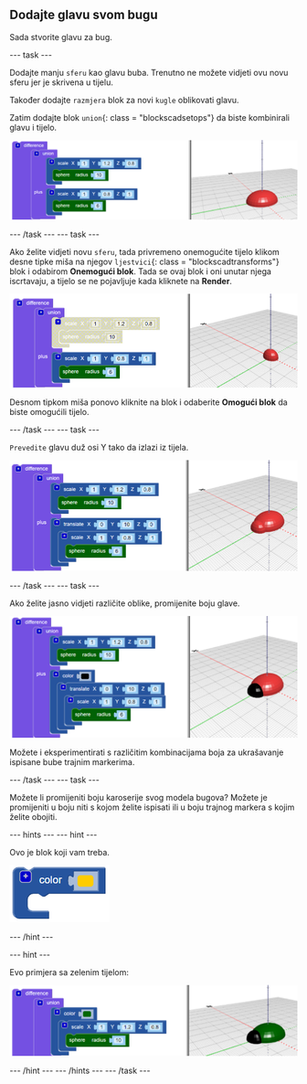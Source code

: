 ## Dodajte glavu svom bugu

Sada stvorite glavu za bug.

--- task ---

Dodajte manju `sferu` kao glavu buba. Trenutno ne možete vidjeti ovu novu sferu jer je skrivena u tijelu.

Također dodajte `razmjera` blok za novi `kugle` oblikovati glavu.

Zatim dodajte blok `union`{: class = "blockscadsetops"} da biste kombinirali glavu i tijelo.

![snimka zaslona](images/bug-head-hidden.png)

--- /task --- --- task ---

Ako želite vidjeti novu `sferu`, tada privremeno onemogućite tijelo klikom desne tipke miša na njegov `ljestvici`{: class = "blockscadtransforms"} blok i odabirom **Onemogući blok**. Tada se ovaj blok i oni unutar njega iscrtavaju, a tijelo se ne pojavljuje kada kliknete na **Render**.

![screenshot](images/bug-disable.png)

Desnom tipkom miša ponovo kliknite na blok i odaberite **Omogući blok** da biste omogućili tijelo.

--- /task --- --- task ---

`Prevedite` glavu duž osi Y tako da izlazi iz tijela.

  ![screenshot](images/bug-head.png)

--- /task --- --- task ---

Ako želite jasno vidjeti različite oblike, promijenite boju glave.

![screenshot](images/bug-head-black.png)

Možete i eksperimentirati s različitim kombinacijama boja za ukrašavanje ispisane bube trajnim markerima.

--- /task --- --- task ---

Možete li promijeniti boju karoserije svog modela bugova? Možete je promijeniti u boju niti s kojom želite ispisati ili u boju trajnog markera s kojim želite obojiti.

--- hints --- --- hint ---

Ovo je blok koji vam treba.

![screenshot](images/bug-colour-block.png)

--- /hint ---

--- hint ---

Evo primjera sa zelenim tijelom:

![screenshot](images/bug-body-colour.png)

--- /hint --- --- /hints --- --- /task ---




  
